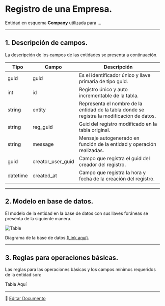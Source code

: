 # Registro de una Empresa.

Entidad en esquema **Company** utilizada para ...

---

## 1.   Descripción de campos.

La descripción de los campos de las entidades se presenta a continuación.

| Tipo | Campo | Descripción |
|-|-|-|
| guid | guid | Es el identificador único y llave primaria de tipo guid. |
| int | id | Registro único y auto incrementable de la tabla. |
| string | entity | Representa el nombre de la entidad de la tabla donde se registra la modificación de datos. |
| string | reg_guid | Guid del registro modificado en la tabla original. |
| string | message | Mensaje autogenerado en función de la entidad y operación realizadas. |
| guid | creator_user_guid | Campo que registra el guid del creador del registro. |
| datetime | created_at | Campo que registra la hora y fecha de la creación del registro. |

--- 

## 2.  Modelo en base de datos.

El modelo de la entidad en la base de datos con sus llaves foráneas se presenta de la siguiente manera.

![ Table](/images/ComTable.png)

Diagrama de la base de datos [(Link aquí)](https://app.diagrams.net/#G12bfdBfGq1QhoH-HbKd0D5KDiGZxJKMYT).

---

## 3.  Reglas para operaciones básicas.

Las reglas para las operaciones básicas y los campos mínimos requeridos de la entidad son:

Tabla Aquí

---

📝 [Editar Documento](https://github.com/4uRest/documentation)